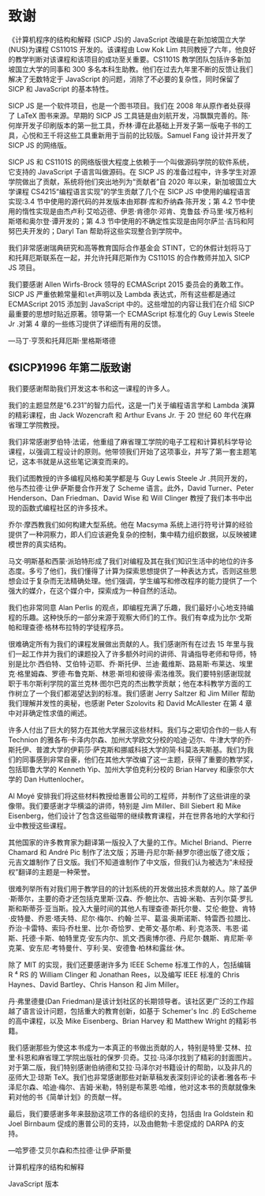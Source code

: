 # 致谢

《计算机程序的结构和解释 (SICP JS)的 JavaScript 改编是在新加坡国立大学(NUS)为课程 CS1101S 开发的。该课程由 Low Kok Lim 共同教授了六年，他良好的教学判断对该课程和该项目的成功至关重要。CS1101S 教学团队包括许多新加坡国立大学的同事和 300 多名本科生助教。他们在过去九年里不断的反馈让我们解决了无数特定于 JavaScript 的问题，消除了不必要的复杂性，同时保留了 SICP 和 JavaScript 的基本特性。

SICP JS 是一个软件项目，也是一个图书项目。我们在 2008 年从原作者处获得了 LaTeX 图书来源。早期的 SICP JS 工具链是由刘航开发，冯飘飘完善的。陈·何岸开发子印刷版本的第一批工具，乔林·谭在此基础上开发子第一版电子书的工具，心悦和王千将这些工具重新用于当前的比较版。Samuel Fang 设计并开发了 SICP JS 的网络版。

SICP JS 和 CS1101S 的网络版很大程度上依赖于一个叫做源码学院的软件系统，它支持的 JavaScript 子语言叫做源码。在 SICP JS 的准备过程中，许多学生对源学院做出了贡献，系统将他们突出地列为“贡献者”自 2020 年以来，新加坡国立大学课程 CS4215“编程语言实现”的学生贡献了几个在 SICP JS 中使用的编程语言实现:3.4 节中使用的源代码的并发版本由郑群·库和乔纳森·陈开发；第 4.2 节中使用的惰性实现是由杰卢利·艾哈迈德、伊恩·肯德尔·邓肯、克鲁兹·乔马里·埃万格利斯塔和奥尔登·谭开发的；第 4.3 节中使用的不确定性实现是由阿尔萨兰·吉玛和阿努巴夫开发的；Daryl Tan 帮助将这些实现整合到学院中。

我们非常感谢瑞典研究和高等教育国际合作基金会 STINT，它的休假计划将马丁和托拜厄斯联系在一起，并允许托拜厄斯作为 CS1101S 的合作教师并加入 SICP JS 项目。

我们要感谢 Allen Wirfs-Brock 领导的 ECMAScript 2015 委员会的勇敢工作。SICP JS 严重依赖常量和`let`声明以及 Lambda 表达式，所有这些都是通过 ECMAScript 2015 添加到 JavaScript 中的。这些增加的内容让我们在介绍 SICP 最重要的思想时贴近原著。领导第一个 ECMAScript 标准化的 Guy Lewis Steele Jr .对第 4 章的一些练习提供了详细而有用的反馈。

—马丁·亨茨和托拜厄斯·里格斯塔德

## 《SICP》1996 年第二版致谢

我们要感谢帮助我们开发这本书和这一课程的许多人。

我们的主题显然是“6.231”的智力后代，这是一门关于编程语言学和 Lambda 演算的精彩课程，由 Jack Wozencraft 和 Arthur Evans Jr. 于 20 世纪 60 年代在麻省理工学院教授。

我们非常感谢罗伯特·法诺，他重组了麻省理工学院的电子工程和计算机科学导论课程，以强调工程设计的原则。他带领我们开始了这项事业，并写了第一套主题笔记，这本书就是从这些笔记演变而来的。

我们试图教授的许多编程风格和美学都是与 Guy Lewis Steele Jr .共同开发的，他与杰拉德·让伊·萨斯曼合作开发了 Scheme 语言。此外，David Turner、Peter Henderson、Dan Friedman、David Wise 和 Will Clinger 教授了我们本书中出现的函数式编程社区的许多技术。

乔尔·摩西教我们如何构建大型系统。他在 Macsyma 系统上进行符号计算的经验提供了一种洞察力，即人们应该避免复杂的控制，集中精力组织数据，以反映被建模世界的真实结构。

马文·明斯基和西蒙·派珀特形成了我们对编程及其在我们知识生活中的地位的许多态度。多亏了他们，我们懂得了计算为探索思想提供了一种表达方式，否则这些思想会过于复杂而无法精确处理。他们强调，学生编写和修改程序的能力提供了一个强大的媒介，在这个媒介中，探索成为一种自然的活动。

我们也非常同意 Alan Perlis 的观点，即编程充满了乐趣，我们最好小心地支持编程的乐趣。这种快乐的一部分来源于观察大师们的工作。我们有幸成为比尔·戈斯帕和理查德·格林布拉特的学徒程序员。

很难确定所有为我们的课程发展做出贡献的人。我们感谢所有在过去 15 年里与我们一起工作并为我们的课题投入了许多额外时间的讲师、背诵指导老师和导师，特别是比尔·西伯特、艾伯特·迈耶、乔·斯托伊、兰迪·戴维斯、路易斯·布莱达、埃里克·格里姆森、罗德·布鲁克斯、林恩·斯坦和彼得·索洛维茨。我们要特别感谢现就职于韦尔斯利学院的富兰克林·图尔巴克的杰出教学贡献；他在本科教学方面的工作树立了一个我们都渴望达到的标准。我们感谢 Jerry Saltzer 和 Jim Miller 帮助我们理解并发性的奥秘，也感谢 Peter Szolovits 和 David McAllester 在第 4 章中对非确定性求值的阐述。

许多人付出了巨大的努力在其他大学展示这些材料。我们与之密切合作的一些人有 Technion 的雅各布·卡泽内尔森、加州大学欧文分校的哈迪·迈尔、牛津大学的乔·斯托伊、普渡大学的伊莉莎·萨克斯和挪威科技大学的简·科莫洛夫斯基。我们为我们的同事感到非常自豪，他们在其他大学改编了这一主题，获得了重要的教学奖，包括耶鲁大学的 Kenneth Yip、加州大学伯克利分校的 Brian Harvey 和康奈尔大学的 Dan Huttenlocher。

Al Moyé 安排我们将这些材料教授给惠普公司的工程师，并制作了这些讲座的录像带。我们要感谢才华横溢的讲师，特别是 Jim Miller、Bill Siebert 和 Mike Eisenberg，他们设计了包含这些磁带的继续教育课程，并在世界各地的大学和行业中教授这些课程。

其他国家的许多教育家为翻译第一版投入了大量的工作。Michel Briand、Pierre Chamard 和 André Pic 制作了法文版；苏珊·丹尼尔斯·赫罗尔德出版了德文版；元吉文雄制作了日文版。我们不知道谁制作了中文版，但我们认为被选为“未经授权”翻译的主题是一种荣誉。

很难列举所有对我们用于教学目的的计划系统的开发做出技术贡献的人。除了盖伊·斯蒂尔，主要的奇才还包括克里斯·汉森、乔·鲍比尔、吉姆·米勒、吉列尔莫·罗扎斯和斯蒂芬·亚当斯。投入大量时间的其他人有理查德·斯托尔曼、艾伦·鲍登、肯特·皮特曼、乔恩·塔夫特、尼尔·梅尔、约翰·兰平、葛温·奥斯诺斯、特雷西·拉腊比、乔治·卡雷特、索玛·乔杜里、比尔·奇恰罗、史蒂文·基尔希、利·克洛茨、韦恩·诺斯、托德·卡斯、帕特里克·安东内尔、凯文·西奥博尔德、丹尼尔·魏斯、肯尼斯·辛克莱、安东尼·考特曼什、亨利·吴、安德鲁·柏林和露丝·休。

除了 MIT 的实现，我们还要感谢许多为 IEEE Scheme 标准工作的人，包括编辑 R ⁴ RS 的 William Clinger 和 Jonathan Rees，以及编写 IEEE 标准的 Chris Haynes、David Bartley、Chris Hanson 和 Jim Miller。

丹·弗里德曼(Dan Friedman)是该计划社区的长期领导者。该社区更广泛的工作超越了语言设计问题，包括重大的教育创新，如基于 Schemer's Inc .的 EdScheme 的高中课程，以及 Mike Eisenberg、Brian Harvey 和 Matthew Wright 的精彩书籍。

我们感谢那些为使这本书成为一本真正的书做出贡献的人，特别是特里·艾林、拉里·科恩和麻省理工学院出版社的保罗·贝奇。艾拉·马泽尔找到了精彩的封面图片。对于第二版，我们特别感谢伯纳德和艾拉·马泽尔对书籍设计的帮助，以及非凡的巫师大卫·琼斯 TeX。我们也非常感谢那些对新草稿发表深刻评论的读者:雅各布·卡泽尼尔森、哈迪·梅尔、吉姆·米勒，特别是布莱恩·哈维，他对这本书的贡献就像朱莉对他的书《简单计划》的贡献一样。

最后，我们要感谢多年来鼓励这项工作的各组织的支持，包括由 Ira Goldstein 和 Joel Birnbaum 促成的惠普公司的支持，以及由鲍勃·卡恩促成的 DARPA 的支持。

—哈罗德·艾贝尔森和杰拉德·让伊·萨斯曼

计算机程序的结构和解释

JavaScript 版本

